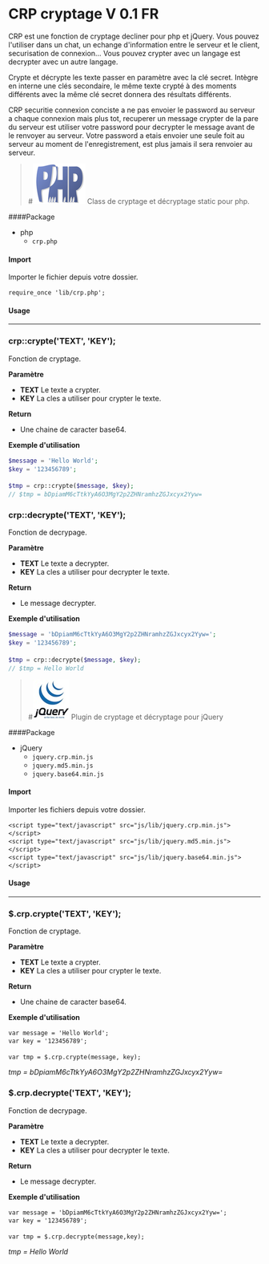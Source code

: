 # CRP cryptage V 0.1 FR

CRP est une fonction de cryptage decliner pour php et jQuery. Vous pouvez l'utiliser dans un chat, un echange d'information entre le serveur et le client, securisation de connexion… Vous pouvez crypter avec un langage est decrypter avec un autre langage.

Crypte et décrypte les texte passer en paramètre avec la clé secret. Intègre en interne une clés secondaire, le même texte crypté à des moments différents avec la même clé secret donnera des résultats différents.

CRP securitie connexion conciste a ne pas envoier le password au serveur a chaque connexion mais plus tot, recuperer un message crypter de la pare du serveur est utiliser votre password pour decrypter le message avant de le renvoyer au serveur. Votre password a etais envoier une seule foit au serveur au moment de l'enregistrement, est plus jamais il sera renvoier au serveur.

>#![icone](img/php.png)
Class de cryptage et décryptage static pour php.

####Package
* php
	* `crp.php`

#### Import
Importer le fichier depuis votre dossier.

	require_once 'lib/crp.php';

#### Usage
***
### crp::crypte('TEXT', 'KEY');
Fonction de cryptage.

**Paramètre**

* **TEXT** Le texte a crypter.
* **KEY** La cles a utiliser pour crypter le texte.

**Return**

* Une chaine de caracter base64.

**Exemple d'utilisation**

```php
$message = 'Hello World';
$key = '123456789';

$tmp = crp::crypte($message, $key);
// $tmp = bDpiamM6cTtkYyA6O3MgY2p2ZHNramhzZGJxcyx2Yyw=
```
### crp::decrypte('TEXT', 'KEY');
Fonction de decrypage.

**Paramètre**

* **TEXT** Le texte a decrypter.
* **KEY** La cles a utiliser pour decrypter le texte.

**Return**

* Le message decrypter.

**Exemple d'utilisation**

```php
$message = 'bDpiamM6cTtkYyA6O3MgY2p2ZHNramhzZGJxcyx2Yyw=';
$key = '123456789';
	
$tmp = crp::decrypte($message, $key);
// $tmp = Hello World
```

>#![icone](img/jquery.png) 
Plugin de cryptage et décryptage pour jQuery

####Package
* jQuery
	* `jquery.crp.min.js`
	* `jquery.md5.min.js`
	* `jquery.base64.min.js`

#### Import
Importer les fichiers depuis votre dossier.

	<script type="text/javascript" src="js/lib/jquery.crp.min.js"></script>
	<script type="text/javascript" src="js/lib/jquery.md5.min.js"></script>
	<script type="text/javascript" src="js/lib/jquery.base64.min.js"></script>

#### Usage
***
### $.crp.crypte('TEXT', 'KEY');
Fonction de cryptage.

**Paramètre**

* **TEXT** Le texte a crypter.
* **KEY** La cles a utiliser pour crypter le texte.

**Return**

* Une chaine de caracter base64.

**Exemple d'utilisation**

	var message = 'Hello World';
	var key = '123456789';
	
	var tmp = $.crp.crypte(message, key);
*tmp = bDpiamM6cTtkYyA6O3MgY2p2ZHNramhzZGJxcyx2Yyw=*

### $.crp.decrypte('TEXT', 'KEY');
Fonction de decrypage.

**Paramètre**

* **TEXT** Le texte a decrypter.
* **KEY** La cles a utiliser pour decrypter le texte.

**Return**

* Le message decrypter.

**Exemple d'utilisation**

	var message = 'bDpiamM6cTtkYyA6O3MgY2p2ZHNramhzZGJxcyx2Yyw=';
	var key = '123456789';
	
	var tmp = $.crp.decrypte(message,key);
*tmp = Hello World*